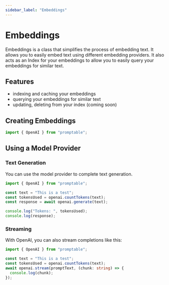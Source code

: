 ```yaml
---
sidebar_label: "Embeddings"
---
```


# Embeddings

Embeddings is a class that simplifies the process of embedding text. It allows you to easily embed text using different embedding providers. It also acts as an Index for your embeddings to allow you to easily query your embeddings for similar text.

## Features

- indexing and caching your embeddings
- querying your embeddings for similar text
- updating, deleting from your index (coming soon)

## Creating Embeddings

```ts title ="examples/embeddings.ts"
import { OpenAI } from "promptable";
```

## Using a Model Provider

### Text Generation

You can use the model provider to complete text generation.

```ts title ="examples/model-providers.ts"
import { OpenAI } from "promptable";

const text = "This is a test";
const tokensUsed = openai.countTokens(text);
const response = await openai.generate(text);

console.log("Tokens: ", tokensUsed);
console.log(response);
```

### Streaming

With OpenAI, you can also stream completions like this:

```ts
import { OpenAI } from "promptable";

const text = "This is a test";
const tokensUsed = openai.countTokens(text);
await openai.stream(promptText, (chunk: string) => {
  console.log(chunk);
});
```
